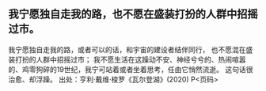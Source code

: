  ## 我宁愿独自走我的路，也不愿在盛装打扮的人群中招摇过市。
我宁愿独自走我的路，或者可以的话，和宇宙的建设者结伴同行，
也不愿混在盛装打扮的人群中招摇过市；
我不愿生活在这躁动不安、神经兮兮的、热闹喧嚣的、鸡零狗碎的19世纪，我宁可站着或者坐着思考，任由它悄然流逝。
这句话很治愈、却浮躁。
出处：亨利·戴维·梭罗《瓦尔登湖》(2020) P<页码>
